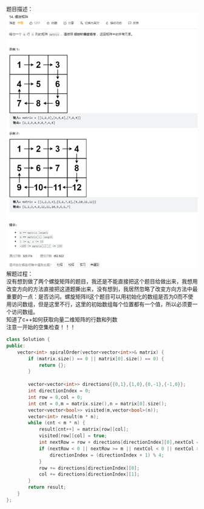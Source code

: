 题目描述：  
![image](/basical/matrix/image/image4.png)  
解题过程：  
没有想到做了两个螺旋矩阵的题目，我还是不能直接把这个题目给做出来，我想用改变方向的方法直接把这道题撕出来，没有想到，我居然忽略了改变方向方法中最重要的一点：是否访问。螺旋矩阵II这个题目可以用初始化的数组是否为0而不使用访问数组，但是这里不行，这里的初始数组每个位置都有一个值，所以必须要一个访问数组。  
知道了c++如何获取向量二维矩阵的行数和列数  
注意一开始的空集检查！！！  
```cpp
class Solution {
public:
    vector<int> spiralOrder(vector<vector<int>>& matrix) {
        if (matrix.size() == 0 || matrix[0].size() == 0) {
            return {};
        }

        vector<vector<int>> directions{{0,1},{1,0},{0,-1},{-1,0}};
        int directionIndex = 0;
        int row = 0,col = 0;
        int cnt = 0,m = matrix.size(),n = matrix[0].size();
        vector<vector<bool>> visited(m,vector<bool>(n));
        vector<int> result(m * n);
        while (cnt < m * n) {
            result[cnt++] = matrix[row][col];
            visited[row][col] = true;
            int nextRow = row + directions[directionIndex][0],nextCol = col + directions[directionIndex][1];
            if (nextRow < 0 || nextRow >= m || nextCol < 0 || nextCol >= n || visited[nextRow][nextCol]) {
                directionIndex = (directionIndex + 1) % 4;
            }
            row += directions[directionIndex][0];
            col += directions[directionIndex][1];
        }
        return result;
    }
};
```